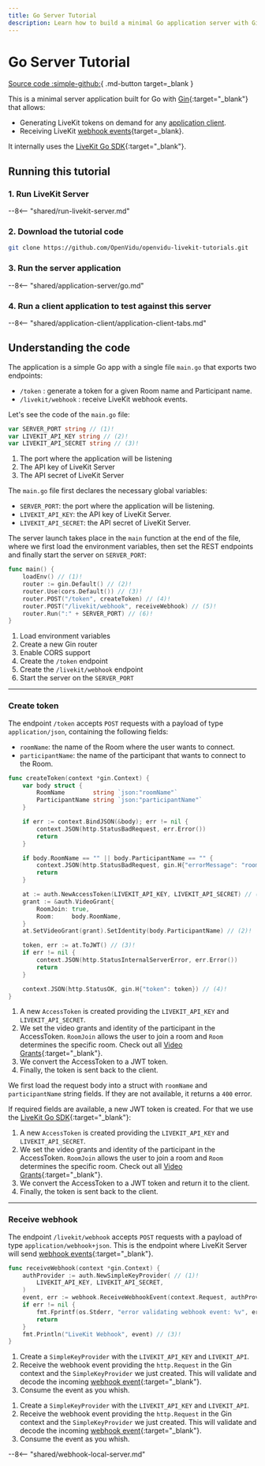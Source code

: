 ```yaml
---
title: Go Server Tutorial
description: Learn how to build a minimal Go application server with Gin to generate LiveKit tokens and receive webhook events using the LiveKit Go SDK.
---
```


# Go Server Tutorial

[Source code :simple-github:](https://github.com/OpenVidu/openvidu-livekit-tutorials/tree/master/application-server/go){ .md-button target=\_blank }

This is a minimal server application built for Go with [Gin](https://gin-gonic.com/){:target="\_blank"}  that allows:

- Generating LiveKit tokens on demand for any [application client](../application-client/index.md).
- Receiving LiveKit [webhook events](https://docs.livekit.io/home/server/webhooks/){target=\_blank}.

It internally uses the [LiveKit Go SDK](https://pkg.go.dev/github.com/livekit/server-sdk-go){:target="\_blank"}.

## Running this tutorial

### 1. Run LiveKit Server

--8<-- "shared/run-livekit-server.md"

### 2. Download the tutorial code

```bash
git clone https://github.com/OpenVidu/openvidu-livekit-tutorials.git
```

### 3. Run the server application

--8<-- "shared/application-server/go.md"

### 4. Run a client application to test against this server

--8<-- "shared/application-client/application-client-tabs.md"

## Understanding the code

The application is a simple Go app with a single file `main.go` that exports two endpoints:

- `/token` : generate a token for a given Room name and Participant name.
- `/livekit/webhook` : receive LiveKit webhook events.

Let's see the code of the `main.go` file:

```go title="<a href='https://github.com/OpenVidu/openvidu-livekit-tutorials/blob/master/application-server/go/main.go/#L15-L17' target='_blank'>main.go</a>" linenums="15"
var SERVER_PORT string // (1)!
var LIVEKIT_API_KEY string // (2)!
var LIVEKIT_API_SECRET string // (3)!
```

1. The port where the application will be listening
2. The API key of LiveKit Server
3. The API secret of LiveKit Server

The `main.go` file first declares the necessary global variables:

- `SERVER_PORT`: the port where the application will be listening.
- `LIVEKIT_API_KEY`: the API key of LiveKit Server.
- `LIVEKIT_API_SECRET`: the API secret of LiveKit Server.

The server launch takes place in the `main` function at the end of the file, where we first load the environment variables, then set the REST endpoints and finally start the server on `SERVER_PORT`:

```go title="<a href='https://github.com/OpenVidu/openvidu-livekit-tutorials/blob/master/application-server/go/main.go#L63-L70' target='_blank'>main.go</a>" linenums="63"
func main() {
	loadEnv() // (1)!
	router := gin.Default() // (2)!
	router.Use(cors.Default()) // (3)!
	router.POST("/token", createToken) // (4)!
	router.POST("/livekit/webhook", receiveWebhook) // (5)!
	router.Run(":" + SERVER_PORT) // (6)!
}
```

1. Load environment variables
2. Create a new Gin router
3. Enable CORS support
4. Create the `/token` endpoint
5. Create the `/livekit/webhook` endpoint
6. Start the server on the `SERVER_PORT`

---

### Create token

The endpoint `/token` accepts `POST` requests with a payload of type `application/json`, containing the following fields:

- `roomName`: the name of the Room where the user wants to connect.
- `participantName`: the name of the participant that wants to connect to the Room.

```go title="<a href='https://github.com/OpenVidu/openvidu-livekit-tutorials/blob/master/application-server/go/main.go#L19-L49' target='_blank'>main.go</a>" linenums="19"
func createToken(context *gin.Context) {
	var body struct {
		RoomName        string `json:"roomName"`
		ParticipantName string `json:"participantName"`
	}

	if err := context.BindJSON(&body); err != nil {
		context.JSON(http.StatusBadRequest, err.Error())
		return
	}

	if body.RoomName == "" || body.ParticipantName == "" {
		context.JSON(http.StatusBadRequest, gin.H{"errorMessage": "roomName and participantName are required"})
		return
	}

	at := auth.NewAccessToken(LIVEKIT_API_KEY, LIVEKIT_API_SECRET) // (1)!
	grant := &auth.VideoGrant{
		RoomJoin: true,
		Room:     body.RoomName,
	}
	at.SetVideoGrant(grant).SetIdentity(body.ParticipantName) // (2)!

	token, err := at.ToJWT() // (3)!
	if err != nil {
		context.JSON(http.StatusInternalServerError, err.Error())
		return
	}

	context.JSON(http.StatusOK, gin.H{"token": token}) // (4)!
}
```

1. A new `AccessToken` is created providing the `LIVEKIT_API_KEY` and `LIVEKIT_API_SECRET`.
2. We set the video grants and identity of the participant in the AccessToken. `RoomJoin` allows the user to join a room and `Room` determines the specific room. Check out all [Video Grants](https://docs.livekit.io/home/get-started/authentication/#Video-grant){:target="\_blank"}.
3. We convert the AccessToken to a JWT token.
4. Finally, the token is sent back to the client.

We first load the request body into a struct with `roomName` and `participantName` string fields. If they are not available, it returns a `400` error.

If required fields are available, a new JWT token is created. For that we use the [LiveKit Go SDK](https://pkg.go.dev/github.com/livekit/server-sdk-go){:target="\_blank"}:

1. A new `AccessToken` is created providing the `LIVEKIT_API_KEY` and `LIVEKIT_API_SECRET`.
2. We set the video grants and identity of the participant in the AccessToken. `RoomJoin` allows the user to join a room and `Room` determines the specific room. Check out all [Video Grants](https://docs.livekit.io/home/get-started/authentication/#Video-grant){:target="\_blank"}.
3. We convert the AccessToken to a JWT token and return it to the client.
4. Finally, the token is sent back to the client.

---

### Receive webhook

The endpoint `/livekit/webhook` accepts `POST` requests with a payload of type `application/webhook+json`. This is the endpoint where LiveKit Server will send [webhook events](https://docs.livekit.io/home/server/webhooks/#Events){:target="\_blank"}.

```go title="<a href='https://github.com/OpenVidu/openvidu-livekit-tutorials/blob/master/application-server/go/main.go#L51-L61' target='_blank'>main.go</a>" linenums="51"
func receiveWebhook(context *gin.Context) {
	authProvider := auth.NewSimpleKeyProvider( // (1)!
		LIVEKIT_API_KEY, LIVEKIT_API_SECRET,
	)
	event, err := webhook.ReceiveWebhookEvent(context.Request, authProvider) // (2)!
	if err != nil {
		fmt.Fprintf(os.Stderr, "error validating webhook event: %v", err)
		return
	}
	fmt.Println("LiveKit Webhook", event) // (3)!
}
```

1. Create a `SimpleKeyProvider` with the `LIVEKIT_API_KEY` and `LIVEKIT_API`.
2. Receive the webhook event providing the `http.Request` in the Gin context and the `SimpleKeyProvider` we just created. This will validate and decode the incoming [webhook event](https://docs.livekit.io/home/server/webhooks/){:target="\_blank"}.
3. Consume the event as you whish.

<span></span>

1. Create a `SimpleKeyProvider` with the `LIVEKIT_API_KEY` and `LIVEKIT_API`.
2. Receive the webhook event providing the `http.Request` in the Gin context and the `SimpleKeyProvider` we just created. This will validate and decode the incoming [webhook event](https://docs.livekit.io/home/server/webhooks/){:target="\_blank"}.
3. Consume the event as you whish.

--8<-- "shared/webhook-local-server.md"

<br>